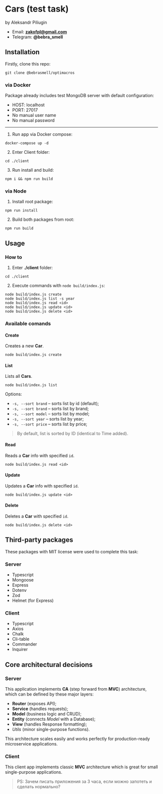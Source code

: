 # Cars (test task)

by Aleksandr Piliugin

- Email: **zakofpl@gmail.com**
- Telegram: **@bebra_smell**

## Installation
Firstly, clone this repo:
```
git clone @bebrasmell/optimacros
```

### via Docker

Package already includes test MongoDB server with default configuration:
- HOST: localhost
- PORT: 27017
- No manual user name
- No manual password

---

1. Run app via Docker compose:
```
docker-compose up -d
```
2. Enter Client folder:
```
cd ./client
```
3. Run install and build:
```
npm i && npm run build
```

### via Node

1. Install root package:
```
npm run install
```
2. Build both packages from root:
```
npm run build
```

## Usage
### How to
1. Enter __./client__ folder:
```
cd ./client
```
2. Execute commands with ```node build/index.js```:
```
node build/index.js create
node build/index.js list -s year
node build/index.js read <id>
node build/index.js update <id>
node build/index.js delete <id>
```

### Available comands
#### Create
Creates a new **Car**.
```
node build/index.js create
```
#### List
Lists all **Cars**.
```
node build/index.js list
```
Options:
- ```-s, --sort brand``` – sorts list by id (default);
- ```-s, --sort brand``` – sorts list by brand;
- ```-s, --sort model``` – sorts list by model;
- ```-s, --sort year``` – sorts list by year;
- ```-s, --sort price``` – sorts list by price;

> By default, list is sorted by ID (identical to Time added).

#### Read
Reads a **Car** info with specified ```id```.
```
node build/index.js read <id>
```

#### Update
Updates a **Car** info with specified ```id```.
```
node build/index.js update <id>
```

#### Delete
Deletes a **Car** with specified ```id```.
```
node build/index.js delete <id>
```


## Third-party packages
These packages with MIT license were used to complete this task:

### Server
- Typescript
- Mongoose
- Express
- Dotenv
- Zod
- Helmet (for Express)

### Client
- Typescript
- Axios
- Chalk
- Cli-table
- Commander
- Inquirer


## Core architectural decisions
### Server
This application implements **CA** (step forward from **MVC**) architecture, which can be defined by these major layers:

- **Router** (exposes API);
- **Service** (handles requests);
- **Model** (business logic and CRUD);
- **Entity** (connects *Model* with a Database);
- **View** (handles Response formatting);
- *Utils* (minor single-purpose functions).

This architecture scales easily and works perfectly for production-ready microservice applications.

### Client
This client app implements classic **MVC** architecture which is great for small single-purpose applications.

> PS: Зачем писать приложения за 3 часа, если можно запотеть и сделать нормально?
